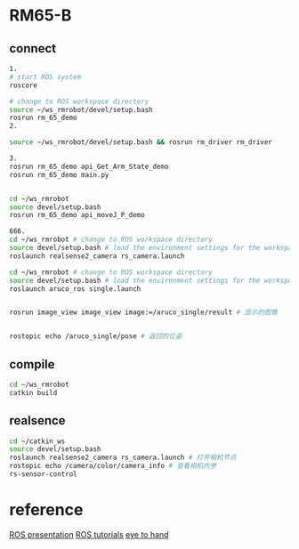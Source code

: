 # RM65-B
## connect
```bash
1. 
# start ROS system
roscore

# change to ROS workspace directory
source ~/ws_rmrobot/devel/setup.bash 
rosrun rm_65_demo 
2. 

source ~/ws_rmrobot/devel/setup.bash && rosrun rm_driver rm_driver 

3. 
rosrun rm_65_demo api_Get_Arm_State_demo
rosrun rm_65_demo main.py


cd ~/ws_rmrobot
source devel/setup.bash 
rosrun rm_65_demo api_moveJ_P_demo

666.
cd ~/ws_rmrobot # change to ROS workspace directory
source devel/setup.bash # load the environment settings for the workspace
roslaunch realsense2_camera rs_camera.launch 

cd ~/ws_rmrobot # change to ROS workspace directory
source devel/setup.bash # load the environment settings for the workspace
roslaunch aruco_ros single.launch


rosrun image_view image_view image:=/aruco_single/result # 显示的图像


rostopic echo /aruco_single/pose # 返回的位姿
```

## compile
```bash
cd ~/ws_rmrobot
catkin build
```

## realsence
```bash
cd ~/catkin_ws
source devel/setup.bash
roslaunch realsense2_camera rs_camera.launch # 打开相机节点
rostopic echo /camera/color/camera_info # 查看相机内参
rs-sensor-control
```

# reference
[ROS presentation](https://blog.csdn.net/qq_25267657/article/details/84316111)
[ROS tutorials](http://wiki.ros.org/cn/ROS/Tutorials)
[eye to hand](https://blog.csdn.net/Thinkin9/article/details/123743924)